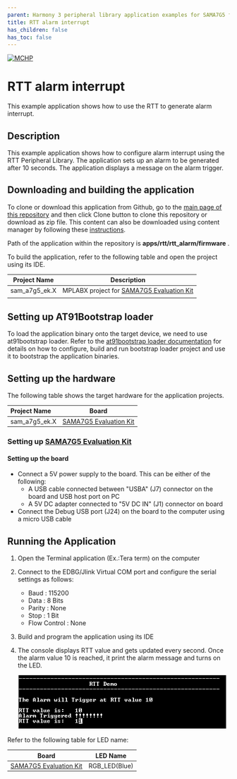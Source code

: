 ```yaml
---
parent: Harmony 3 peripheral library application examples for SAMA7G5 family
title: RTT alarm interrupt 
has_children: false
has_toc: false
---
```


[![MCHP](https://www.microchip.com/ResourcePackages/Microchip/assets/dist/images/logo.png)](https://www.microchip.com)

# RTT alarm interrupt

This example application shows how to use the RTT to generate alarm interrupt.

## Description

This example application shows how to configure alarm interrupt using the RTT Peripheral Library. The application sets up an alarm to be generated after 10 seconds. The application displays a message on the alarm trigger.

## Downloading and building the application

To clone or download this application from Github, go to the [main page of this repository](https://github.com/Microchip-MPLAB-Harmony/csp_apps_sam_a7g5) and then click Clone button to clone this repository or download as zip file.
This content can also be downloaded using content manager by following these [instructions](https://github.com/Microchip-MPLAB-Harmony/contentmanager/wiki).

Path of the application within the repository is **apps/rtt/rtt_alarm/firmware** .

To build the application, refer to the following table and open the project using its IDE.

| Project Name      | Description                                    |
| ----------------- | ---------------------------------------------- |
| sam_a7g5_ek.X | MPLABX project for [SAMA7G5 Evaluation Kit](https://www.microchip.com/DevelopmentTools/ProductDetails) |
|||

## Setting up AT91Bootstrap loader

To load the application binary onto the target device, we need to use at91bootstrap loader. Refer to the [at91bootstrap loader documentation](../../docs/readme_bootstrap.md) for details on how to configure, build and run bootstrap loader project and use it to bootstrap the application binaries.

## Setting up the hardware

The following table shows the target hardware for the application projects.

| Project Name| Board|
|:---------|:---------:|
| sam_a7g5_ek.X | [SAMA7G5 Evaluation Kit](https://www.microchip.com/DevelopmentTools/ProductDetails) |

### Setting up [SAMA7G5 Evaluation Kit](https://www.microchip.com/DevelopmentTools/ProductDetails)

#### Setting up the board

- Connect a 5V power supply to the board. This can be either of the following:
    - A USB cable connected between "USBA" (J7) connector on the board and USB host port on PC 
    - A 5V DC adapter connected to "5V DC IN" (J1) connector on board 
- Connect the Debug USB port (J24) on the board to the computer using a micro USB cable

## Running the Application

1. Open the Terminal application (Ex.:Tera term) on the computer
2. Connect to the EDBG/Jlink Virtual COM port and configure the serial settings as follows:
    - Baud : 115200
    - Data : 8 Bits
    - Parity : None
    - Stop : 1 Bit
    - Flow Control : None
3. Build and program the application using its IDE
4. The console displays RTT value and gets updated every second. Once the alarm value 10 is reached, it print the alarm message and turns on the LED.

    ![output](images/output_rtt_alarm.png)

Refer to the following table for LED name:

| Board      | LED Name                                    |
| ----------------- | ---------------------------------------------- |
| [SAMA7G5 Evaluation Kit](https://www.microchip.com/DevelopmentTools/ProductDetails) | RGB_LED(Blue)  |